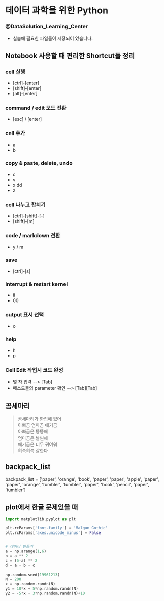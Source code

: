 # 데이터 과학을 위한 Python
### @DataSolution_Learning_Center
- 실습에 필요한 파일들이 저장되어 있습니다.


## Notebook 사용할 때 편리한 Shortcut들 정리


### cell 실행
- [ctrl]-[enter]
- [shift]-[enter]
- [alt]-[enter]

### command / edit 모드 전환 
- [esc] / [enter]

### cell 추가
- a 
- b

### copy & paste, delete, undo
- c
- v
- x dd
- z

### cell 나누고 합치기
- [ctrl]-[shift]-[-]
- [shift]-[m]

### code / markdown 전환
- y / m

### save
- [ctrl]-[s]

### interrupt & restart kernel
- ii
- 00

### output 표시 선택
- o

### help
- h
- p

### Cell Edit 작업시 코드 완성
- 몇 자 입력 --> [Tab]
- 메소드들의 parameter 확인 --> [Tab][Tab]

## 곰세마리
> 곰세마리가 한집에 있어 <br> 
> 아빠곰 엄마곰 애기곰  <br>
> 아빠곰은 뚱뚱해  <br>
> 엄마곰은 날씬해  <br>
> 애기곰은 너무 귀여워  <br>
> 히쭉히쭉 잘한다 <br>

## backpack_list

backpack_list = ['paper', 'orange', 'book', 'paper', 'paper', 'apple', 'paper',
       'paper', 'orange', 'tumbler', 'tumbler', 'paper', 'book', 'pencil',
       'paper', 'tumbler']

## plot에서 한글 문제있을 때
```python
import matplotlib.pyplot as plt

plt.rcParams['font.family'] = 'Malgun Gothic'
plt.rcParams['axes.unicode_minus'] = False
```

```python

# 데이터 만들기 
a = np.arange(1,6)
b = a ** 2
c = (5-a) ** 2
d = a + b + c

np.random.seed(19961213)
N = 200
x = np.random.randn(N)
y1 = 10*x + 5*np.random.randn(N)
y2 = -5*x + 3*np.random.randn(N)+10

```
